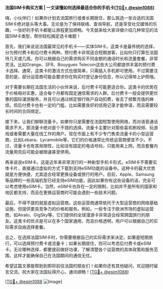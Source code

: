 **法国SIM卡购买方案 | 一文读懂如何选择最适合你的手机卡[[TG💪+ @esim1088](https://t.me/s/esim1088)]**

嗨，小伙伴们！如果你计划去法国旅行或者长期居住，那么挑选一张合适的法国SIM卡绝对是头等大事。无论是为了保持联络、查询导航，还是享受社交媒体的乐趣，一张好的手机卡都能让旅程更加顺畅。今天就来给大家详细介绍几种常见的法国SIM卡类型，帮你轻松搞定选卡难题！

首先，我们来说说法国最常见的手机卡——实体SIM卡。这类卡是最传统的选择，分为预付费卡和后付费卡两种。预付费卡非常适合短期游客，比如你只打算在法国待几天或几周。你可以根据自己的需求购买不同金额的通话时长和流量套餐，非常灵活。比如Orange、SFR、Bouygues Telecom这些大公司都提供丰富的预付费卡选择。通常，这类卡的激活方式也很简单，只需插入手机即可使用。不过需要注意的是，部分运营商可能会要求你在购买时登记身份信息，所以记得带上护照哦。

对于需要长期在法国生活的小伙伴来说，后付费卡可能更适合你。这类卡的优势在于价格相对实惠，适合每个月都有固定通信需求的人群。后付费卡一般会提供更优惠的国际漫游服务，并且可以通过绑定银行账户自动扣费，省去了频繁充值的麻烦。但后付费卡也有一定的门槛，比如需要良好的信用记录才能申请，而且需要较长时间的合同绑定。

接下来，让我们聊聊流量卡。如果你只是需要在法国短暂使用网络，而对语音通话需求不大，那流量卡绝对是个不错的选择。流量卡主要针对那些喜欢刷视频、玩游戏或者需要大量在线工作的用户。现在市面上有不少专门售卖流量卡的小型运营商，比如Lebara、Lycamobile等，它们的价格通常比传统运营商便宜不少。不过，流量卡也有其局限性，比如没有固定的电话号码，只能用来上网，而且套餐内流量用完后可能会被限速甚至停用。

再来说说eSIM卡。这是近年来非常流行的一种新型手机卡形式。eSIM卡不需要实体卡片，直接通过虚拟的方式下载到支持eSIM功能的设备中。这种卡的最大优势就是方便快捷，尤其适合经常更换设备或旅行的用户。目前，Apple、Samsung等品牌的一些高端机型已经支持eSIM功能，因此如果你有这些设备的话，完全可以考虑使用eSIM卡。当然，eSIM卡也存在一定的限制，比如并不是所有的国家和地区都支持，而且在更换运营商时可能会遇到一些技术问题。

最后，不得不提的就是虚拟运营商。这些运营商通常依托于大型运营商的网络基础设施，但提供更具竞争力的价格和服务。例如，一些专注于欧洲市场的虚拟运营商，如Airalo、GigSky等，它们提供的全球漫游卡非常适合经常跨国旅行的朋友。这类卡的优点是可以在多个国家通用，而且价格透明，用户可以根据自己的实际需求自由选择套餐。

总之，在选择法国SIM卡时，你需要根据自己的实际需求来决定。如果是短期旅行，可以选择预付费卡或流量卡；如果长期居住，则可以考虑后付费卡或eSIM卡。无论哪种选择，都要提前做好功课，了解清楚各个运营商的具体政策和服务范围，这样才能确保自己在法国期间的通信无忧。

希望这篇文章能帮助到即将前往法国的朋友们！如果你还有其他疑问，欢迎随时留言交流。祝大家在法国玩得开心，通讯顺畅！[[TG💪+ @esim1088](https://t.me/s/esim1088)]

[[TG💪+ @esim1088](https://t.me/s/esim1088) ![Image](https://i.postimg.cc/4NQfJmqS/Snipaste-2025-05-13-00-14-12.png)]